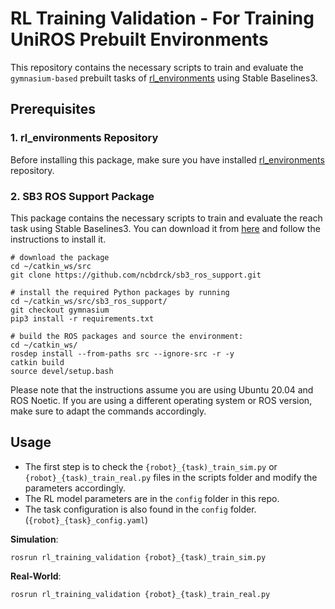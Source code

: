 # RL Training Validation - For Training UniROS Prebuilt Environments

This repository contains the necessary scripts to train and evaluate the `gymnasium-based` prebuilt tasks of [rl_environments](https://github.com/ncbdrck/rl_environments) using Stable Baselines3. 

## Prerequisites

### 1. rl_environments Repository
Before installing this package, make sure you have installed [rl_environments](https://github.com/ncbdrck/rl_environments) repository.

### 2. SB3 ROS Support Package

This package contains the necessary scripts to train and evaluate the reach task using Stable Baselines3. You can download it from [here](https://github.com/ncbdrck/sb3_ros_support) and follow the instructions to install it.
```shell
# download the package
cd ~/catkin_ws/src
git clone https://github.com/ncbdrck/sb3_ros_support.git

# install the required Python packages by running
cd ~/catkin_ws/src/sb3_ros_support/
git checkout gymnasium
pip3 install -r requirements.txt

# build the ROS packages and source the environment:
cd ~/catkin_ws/
rosdep install --from-paths src --ignore-src -r -y
catkin build
source devel/setup.bash
```
Please note that the instructions assume you are using Ubuntu 20.04 and ROS Noetic. If you are using a different operating system or ROS version, make sure to adapt the commands accordingly.

## Usage

- The first step is to check the `{robot}_{task)_train_sim.py` or `{robot}_{task)_train_real.py` files in the scripts folder
and modify the parameters accordingly.
- The RL model parameters are in the `config` folder in this repo.
- The task configuration is also found in the `config` folder. (`{robot}_{task}_config.yaml`)



**Simulation**:
```shell
rosrun rl_training_validation {robot}_{task)_train_sim.py
```

**Real-World**:
```shell
rosrun rl_training_validation {robot}_{task)_train_real.py
```
